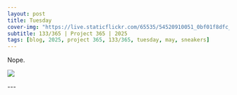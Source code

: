 ```yaml
---
layout: post
title: Tuesday
cover-img: "https://live.staticflickr.com/65535/54520910051_0bf01f8dfc_3k.jpg"
subtitle: 133/365 | Project 365 | 2025
tags: [blog, 2025, project 365, 133/365, tuesday, may, sneakers]
---
```

<style>
  .intro-header.big-img {
    background-position:center; 
  }
</style>
Nope.
<p class="post-img-wrap">
  <img src="https://live.staticflickr.com/65535/54520910051_0bf01f8dfc_3k.jpg">
</p>
---
